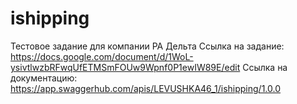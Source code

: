 # ishipping
Тестовое задание для компании РА Дельта
Ссылка на задание:
https://docs.google.com/document/d/1WoL-ysivtlwzbRFwqUfETMSmFOUw9Wpnf0P1ewIW89E/edit
Ссылка на документацию:
https://app.swaggerhub.com/apis/LEVUSHKA46_1/ishipping/1.0.0